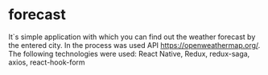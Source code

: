 # forecast
It`s simple application with which you can find out the weather forecast by the entered city. In the process was used API https://openweathermap.org/.  The following technologies were used: React Native, Redux, redux-saga, axios, react-hook-form
